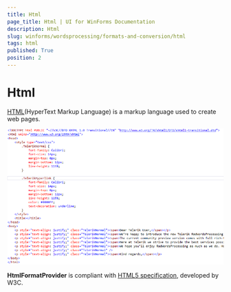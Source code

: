 ```yaml
---
title: Html
page_title: Html | UI for WinForms Documentation
description: Html
slug: winforms/wordsprocessing/formats-and-conversion/html
tags: html
published: True
position: 2
---
```


# Html



[HTML](http://en.wikipedia.org/wiki/HTML)(HyperText Markup Language) is a markup language used to create web pages.

![wordsprocessing-formats-and-conversion-html 001](images/wordsprocessing-formats-and-conversion-html001.png)

__HtmlFormatProvider__ is compliant with [HTML5 specification](http://www.w3.org/TR/html5/), developed by W3C.
      
